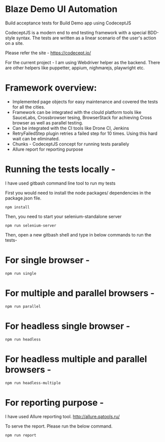 # Blaze Demo UI Automation
Build acceptance tests for Build Demo app using CodeceptJS

CodeceptJS is a modern end to end testing framework with a special BDD-style syntax. The tests are written as a linear scenario of the user's action on a site.

Please refer the site - https://codecept.io/

For the current project - I am using Webdriver helper as the backend. There are other helpers like puppetter, appium, nighmarejs, playwright etc.  

# Framework overview: 

* Implemented page objects for easy maintenance and covered the tests for all the cities. 
* Framework can be integrated with the clould platform tools like SauceLabs, Crossbrowser tesing, BrowserStack for achieving Cross browser as well as parallel testing. 
* Can be integrated with the CI tools like Drone CI, Jenkins
* RetryFailedStep plugin retries a failed step for 10 times. Using this hard wait can be eliminated.
* Chunks - CodeceptJS concept for running tests parallely
* Allure report for reporting purpose

    
# Running the tests locally - 

I have used gitbash command line tool to run my tests

First you would need to install the node packages/ dependencies in the package.json file.

`npm install`

Then, you need to start your selenium-standalone server

`npm run selenium-server`

Then, open a new gitbash shell and type in below commands to run the tests-

 # For single browser - 
 `npm run single`
 
 # For multiple and parallel browsers - 
 `npm run parallel`
 
 # For headless single browser - 
 `npm run headless`
 
 # For headless multiple and parallel browsers - 
 `npm run headless-multiple`
    
# For reporting purpose - 

I have used Allure reporting tool. http://allure.qatools.ru/

To serve the report. Please run the below command.

`npm run report`
